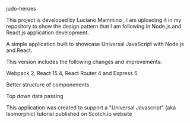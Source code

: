 judo-heroes

This project is developed by Luciano Mammino , I am uploading it in my repository to show the design pattern that I
am following in Node.js and React.js application development.

A simple application built to showcase Universal JavaScript with Node.js and React.

This version includes the following changes and improvements:

Webpack 2, React 15.4, React Router 4 and Express 5

Better structure of componenents

Top down data passing

This application was created to support a "Universal Javascript" (aka Isomorphic) tutorial published on Scotch.io
website